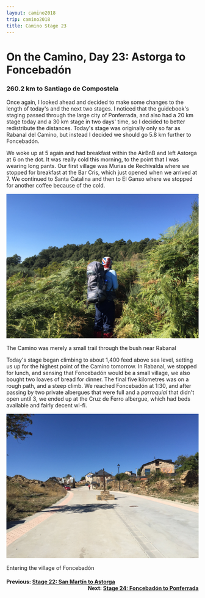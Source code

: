 ```yaml
---
layout: camino2018
trip: camino2018
title: Camino Stage 23
---
```


# On the Camino, Day 23: Astorga to Foncebad&oacute;n

### 260.2 km to Santiago de Compostela

Once again, I looked ahead and decided to make some changes to the length of today's and the next two stages. I noticed that the guidebook's staging passed through the large city of Ponferrada, and also had a 20 km stage today and a 30 km stage in two days' time, so I decided to better redistribute the distances. Today's stage was originally only so far as Rabanal del Camino, but instead I decided we should go 5.8 km further to Foncebad&oacute;n.

We woke up at 5 again and had breakfast within the AirBnB and left Astorga at 6 on the dot. It was really cold this morning, to the point that I was wearing long pants. Our first village was Murias de Rechivalda where we stopped for breakfast at the Bar Cris, which just opened when we arrived at 7. We continued to Santa Catalina and then to El Ganso where we stopped for another coffee because of the cold.

<img src="/assets/images/spain2018/20180926-rabanal.JPG">
<p class=caption>The Camino was merely a small trail through the bush near Rabanal</p>

Today's stage began climbing to about 1,400 feed above sea level, setting us up for the highest point of the Camino tomorrow. In Rabanal, we stopped for lunch, and sensing that Foncebad&oacute;n would be a small village, we also bought two loaves of bread for dinner. The final five kilometres was on a rough path, and a steep climb. We reached Foncebad&oacute;n at 1:30, and after passing by two private albergues that were full and a *parroquial* that didn't open until 3, we ended up at the Cruz de Ferro albergue, which had beds available and fairly decent wi-fi.

<img src="/assets/images/spain2018/20180926-foncebadon.JPG">
<p class=caption>Entering the village of Foncebad&oacute;n</p>

<h4><div style="text-align: left; margin-bottom: -20px">Previous: <a href="/2018/09/25/camino22.html">Stage 22: San Mart&iacute;n to Astorga</a></div></h4>
<h4><div style="text-align: right;">Next: <a href="/2018/09/27/camino24.html">Stage 24: Foncebad&oacute;n to Ponferrada</a></div></h4>